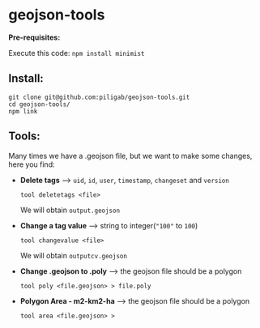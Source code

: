 # geojson-tools

**Pre-requisites:**

Execute this code: `npm install minimist`

## Install:


```
git clone git@github.com:piligab/geojson-tools.git
cd geojson-tools/
npm link
```

## Tools:

Many times we have a .geojson file, but we want to make some changes, here you find:

- **Delete tags**  --> `uid`, `id`, `user`, `timestamp`, `changeset` and `version`

  `tool deletetags <file>`

  We will obtain `output.geojson`	

- **Change a tag value** --> string to integer(`"100"` to `100`)

  `tool changevalue <file>`

  We will obtain `outputcv.geojson`	

- **Change .geojson to .poly** --> the geojson file should be a polygon

  `tool poly <file.geojson> > file.poly`

- **Polygon Area - m2-km2-ha** --> the geojson file should be a polygon

  `tool area <file.geojson> >`

  	


